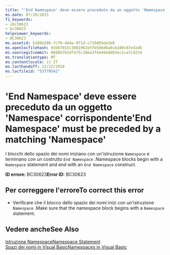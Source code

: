 ```yaml
---
title: "'End Namespace' deve essere preceduto da un oggetto 'Namespace' corrispondente"
ms.date: 07/20/2015
f1_keywords:
- vbc30623
- bc30623
helpviewer_keywords:
- BC30623
ms.assetid: b280e206-7cf0-444a-971d-c719d05eb2b8
ms.openlocfilehash: 93d67015c3681962e5fb586d6a8cb180c87e3adb
ms.sourcegitcommit: 0888d7b24f475c346a3f444de8d83ec1ca7cd234
ms.translationtype: MT
ms.contentlocale: it-IT
ms.lasthandoff: 12/22/2018
ms.locfileid: "53779542"
---
```

# <a name="end-namespace-must-be-preceded-by-a-matching-namespace"></a><span data-ttu-id="0f257-102">'End Namespace' deve essere preceduto da un oggetto 'Namespace' corrispondente</span><span class="sxs-lookup"><span data-stu-id="0f257-102">'End Namespace' must be preceded by a matching 'Namespace'</span></span>
<span data-ttu-id="0f257-103">I blocchi dello spazio dei nomi iniziano con un'istruzione `Namespace` e terminano con un costrutto `End Namespace` .</span><span class="sxs-lookup"><span data-stu-id="0f257-103">Namespace blocks begin with a `Namespace` statement and end with an `End Namespace` construct.</span></span>  
  
 <span data-ttu-id="0f257-104">**ID errore:** BC30623</span><span class="sxs-lookup"><span data-stu-id="0f257-104">**Error ID:** BC30623</span></span>  
  
## <a name="to-correct-this-error"></a><span data-ttu-id="0f257-105">Per correggere l'errore</span><span class="sxs-lookup"><span data-stu-id="0f257-105">To correct this error</span></span>  
  
-   <span data-ttu-id="0f257-106">Verificare che il blocco dello spazio dei nomi inizi con un'istruzione `Namespace` .</span><span class="sxs-lookup"><span data-stu-id="0f257-106">Make sure that the namespace block begins with a `Namespace` statement.</span></span>  
  
## <a name="see-also"></a><span data-ttu-id="0f257-107">Vedere anche</span><span class="sxs-lookup"><span data-stu-id="0f257-107">See Also</span></span>  
 [<span data-ttu-id="0f257-108">Istruzione Namespace</span><span class="sxs-lookup"><span data-stu-id="0f257-108">Namespace Statement</span></span>](../../visual-basic/language-reference/statements/namespace-statement.md)  
 [<span data-ttu-id="0f257-109">Spazi dei nomi in Visual Basic</span><span class="sxs-lookup"><span data-stu-id="0f257-109">Namespaces in Visual Basic</span></span>](../../visual-basic/programming-guide/program-structure/namespaces.md)
